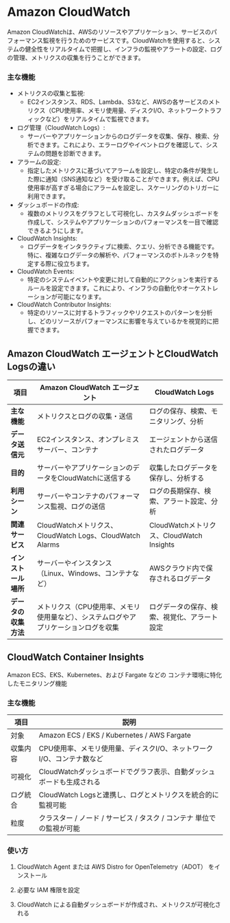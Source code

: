 # Amazon CloudWatch

Amazon CloudWatchは、AWSのリソースやアプリケーション、サービスのパフォーマンス監視を行うためのサービスです。CloudWatchを使用すると、システムの健全性をリアルタイムで把握し、インフラの監視やアラートの設定、ログの管理、メトリクスの収集を行うことができます。

### 主な機能
- メトリクスの収集と監視:
  - EC2インスタンス、RDS、Lambda、S3など、AWSの各サービスのメトリクス（CPU使用率、メモリ使用量、ディスクI/O、ネットワークトラフィックなど）をリアルタイムで監視できます。
- ログ管理（CloudWatch Logs）:
  - サーバーやアプリケーションからのログデータを収集、保存、検索、分析できます。これにより、エラーログやイベントログを確認して、システムの問題を診断できます。
- アラームの設定:
  - 指定したメトリクスに基づいてアラームを設定し、特定の条件が発生した際に通知（SNS通知など）を受け取ることができます。例えば、CPU使用率が高すぎる場合にアラームを設定し、スケーリングのトリガーに利用できます。
- ダッシュボードの作成:
  - 複数のメトリクスをグラフとして可視化し、カスタムダッシュボードを作成して、システムやアプリケーションのパフォーマンスを一目で確認できるようにします。
- CloudWatch Insights:
  - ログデータをインタラクティブに検索、クエリ、分析できる機能です。特に、複雑なログデータの解析や、パフォーマンスのボトルネックを特定する際に役立ちます。
- CloudWatch Events:
  - 特定のシステムイベントや変更に対して自動的にアクションを実行するルールを設定できます。これにより、インフラの自動化やオーケストレーションが可能になります。
- CloudWatch Contributor Insights:
  - 特定のリソースに対するトラフィックやリクエストのパターンを分析し、どのリソースがパフォーマンスに影響を与えているかを視覚的に把握できます。

## Amazon CloudWatch エージェントとCloudWatch Logsの違い

| 項目                     | **Amazon CloudWatch エージェント**                                  | **CloudWatch Logs**                          |
|--------------------------|------------------------------------------------------------------|--------------------------------------------|
| **主な機能**              | メトリクスとログの収集・送信                                        | ログの保存、検索、モニタリング、分析       |
| **データ送信元**          | EC2インスタンス、オンプレミスサーバー、コンテナ                   | エージェントから送信されたログデータ       |
| **目的**                  | サーバーやアプリケーションのデータをCloudWatchに送信する           | 収集したログデータを保存し、分析する       |
| **利用シーン**            | サーバーやコンテナのパフォーマンス監視、ログの送信                | ログの長期保存、検索、アラート設定、分析   |
| **関連サービス**          | CloudWatchメトリクス、CloudWatch Logs、CloudWatch Alarms        | CloudWatchメトリクス、CloudWatch Insights  |
| **インストール場所**      | サーバーやインスタンス（Linux、Windows、コンテナなど）           | AWSクラウド内で保存されるログデータ        |
| **データの収集方法**      | メトリクス（CPU使用率、メモリ使用量など）、システムログやアプリケーションログを収集 | ログデータの保存、検索、視覚化、アラート設定 |

## CloudWatch Container Insights

Amazon ECS、EKS、Kubernetes、および Fargate などの コンテナ環境に特化したモニタリング機能

### 主な機能

|項目	|説明|
|----|-----|
|対象|	Amazon ECS / EKS / Kubernetes / AWS Fargate|
|収集内容|	CPU使用率、メモリ使用量、ディスクI/O、ネットワークI/O、コンテナ数など|
|可視化|	CloudWatchダッシュボードでグラフ表示、自動ダッシュボードも生成される|
|ログ統合|	CloudWatch Logsと連携し、ログとメトリクスを統合的に監視可能|
|粒度|	クラスター / ノード / サービス / タスク / コンテナ 単位での監視が可能|

### 使い方

1. CloudWatch Agent または AWS Distro for OpenTelemetry（ADOT） をインストール

2. 必要な IAM 権限を設定

3. CloudWatch による自動ダッシュボードが作成され、メトリクスが可視化される

